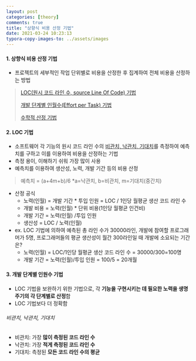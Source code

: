 ```yaml
---
layout: post
categories: [theory]
comments: true
title: "상향식 비용 산정 기법"
date: 2021-03-24 10:23:13
typora-copy-images-to: ../assets/images
---
```


#### 1. 상향식 비용 산정 기법

- 프로젝트의 세부적인 작업 단위별로 비용을 산정한 후 집계하여 전체 비용을 산정하는 방법

> [LOC(원시 코드 라인 수, source Line Of Code) 기법](#2-LOC-기법)
>
> [개발 단계별 인월수(Effort per Task) 기법](#3-개발-단계별-인월수-기법)
>
> [수학적 산정 기법](#./2021-03-25-theory25.md)

#### 2. LOC 기법

- 소프트웨어 각 기능의 원시 코드 라인 수의 [비관치, 낙관치, 기대치](#비관치-낙관치-기대치)를 측정하여 예측치를 구하고 이를 이용하여 비용을 산정하는 기법
- 측정 용이, 이해하기 쉬워 가장 많이 사용
- 예측치를 이용하여 생산성, 노력, 개발 기간 등의 비용 산정

> 예측치 = (a+4m+b)/6     *a=낙관치, b=비관치, m=기대치(중간치)

- 산정 공식
  - 노력(인월) = 개발 기간 * 투입 인원
                        = LOC / 1인당 월평균 생산 코드 라인 수
  - 개발 비용 = 노력(인월) * 단위 비용(1인당 월평균 인건비)
  - 개발 기간 = 노력(인월) /투입 인원
  - 생산성 = LOC / 노력(인월)
- ex. LOC 기법에 의하여 예측된 총 라인 수가 30000라인, 개발에 참여할 프로그래머가 5명, 프로그래머들의 평균 생산성이 월간 300라인일 때 개발에 소요되는 기간은?
  - 노력(인월) = LOC/1인당 월평균 생산 코드 라인 수 = 30000/300=100명
  - 개발 기간 = 노력(인월)/투입 인원 = 100/5 = 20개월

#### 3. 개발 단계별 인원수 기법

- LOC 기법을 보완하기 위한 기법으로, 각 **기능을 구현시키는 데 필요한 노력을 생명 주기의 각 단계별로 산정**함
- LOC 기법보다 더 정확함



###### 비관치, 낙관치, 기대치

- 비관치: 가장 **많이 측정된 코드 라인 수**
- 낙관치: 가장 **적게 측정된 코드 라인 수**
- 기대치: 측정된 **모든 코드 라인 수의 평균**